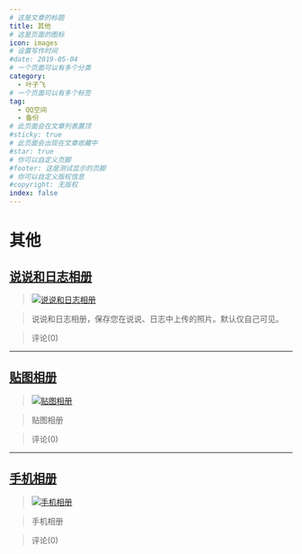 ```yaml
---
# 这是文章的标题
title: 其他
# 这是页面的图标
icon: images
# 设置写作时间
#date: 2019-05-04
# 一个页面可以有多个分类
category:
  - 叶子飞
# 一个页面可以有多个标签
tag:
  - QQ空间
  - 备份
# 此页面会在文章列表置顶
#sticky: true
# 此页面会出现在文章收藏中
#star: true
# 你可以自定义页脚
#footer: 这是测试显示的页脚
# 你可以自定义版权信息
#copyright: 无版权
index: false
---
```

# 其他
## [说说和日志相册](/叶子飞/Qzone/相册/其他/说说和日志相册)


>[![说说和日志相册](https://pan.4a1801.life/d/Onedrive-4A1801/%E4%B8%AA%E4%BA%BA%E5%BB%BA%E7%AB%99/assets/Qzone_wyf/Albums/images/1E139F43.jpeg)](https://user.qzone.qq.com/2542864301/photo/V148n7I31NxlyN) 


>说说和日志相册，保存您在说说、日志中上传的照片。默认仅自己可见。 


> 评论(0)





---
## [贴图相册](/叶子飞/Qzone/相册/其他/贴图相册)


>[![贴图相册](https://pan.4a1801.life/d/Onedrive-4A1801/%E4%B8%AA%E4%BA%BA%E5%BB%BA%E7%AB%99/assets/Qzone_wyf/Albums/images/A3503DAE.jpeg)](https://user.qzone.qq.com/2542864301/photo/V148n7I328qoB2) 


>贴图相册 


> 评论(0)





---
## [手机相册](/叶子飞/Qzone/相册/其他/手机相册)


>[![手机相册](https://pan.4a1801.life/d/Onedrive-4A1801/%E4%B8%AA%E4%BA%BA%E5%BB%BA%E7%AB%99/assets/Qzone_wyf/Albums/images/FDAF92FE.jpeg)](https://user.qzone.qq.com/2542864301/photo/V148n7I34bSewT) 


>手机相册 


> 评论(0)




